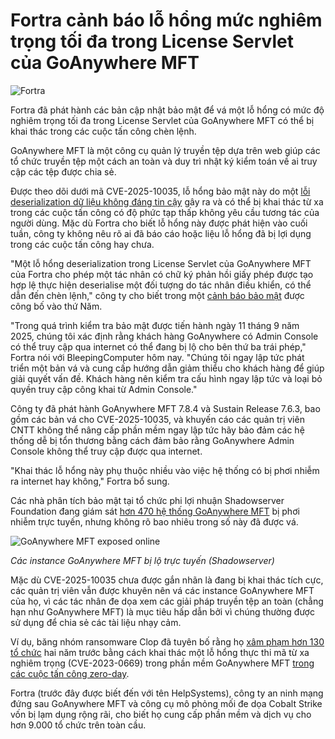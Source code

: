 # Fortra cảnh báo lỗ hổng mức nghiêm trọng tối đa trong License Servlet của GoAnywhere MFT

![Fortra](https://www.bleepstatic.com/content/hl-images/2025/09/19/Fortra_headpic.jpg)

Fortra đã phát hành các bản cập nhật bảo mật để vá một lỗ hổng có mức độ nghiêm trọng tối đa trong License Servlet của GoAnywhere MFT có thể bị khai thác trong các cuộc tấn công chèn lệnh.

GoAnywhere MFT là một công cụ quản lý truyền tệp dựa trên web giúp các tổ chức truyền tệp một cách an toàn và duy trì nhật ký kiểm toán về ai truy cập các tệp được chia sẻ.

Được theo dõi dưới mã CVE-2025-10035, lỗ hổng bảo mật này do một [lỗi deserialization dữ liệu không đáng tin cậy](https://cwe.mitre.org/data/definitions/502.html) gây ra và có thể bị khai thác từ xa trong các cuộc tấn công có độ phức tạp thấp không yêu cầu tương tác của người dùng. Mặc dù Fortra cho biết lỗ hổng này được phát hiện vào cuối tuần, công ty không nêu rõ ai đã báo cáo hoặc liệu lỗ hổng đã bị lợi dụng trong các cuộc tấn công hay chưa.

"Một lỗ hổng deserialization trong License Servlet của GoAnywhere MFT của Fortra cho phép một tác nhân có chữ ký phản hồi giấy phép được tạo hợp lệ thực hiện deserialise một đối tượng do tác nhân điều khiển, có thể dẫn đến chèn lệnh," công ty cho biết trong một [cảnh báo bảo mật](https://www.fortra.com/security/advisories/product-security/fi-2025-012) được công bố vào thứ Năm.

"Trong quá trình kiểm tra bảo mật được tiến hành ngày 11 tháng 9 năm 2025, chúng tôi xác định rằng khách hàng GoAnywhere có Admin Console có thể truy cập qua internet có thể đang bị lộ cho bên thứ ba trái phép," Fortra nói với BleepingComputer hôm nay. "Chúng tôi ngay lập tức phát triển một bản vá và cung cấp hướng dẫn giảm thiểu cho khách hàng để giúp giải quyết vấn đề. Khách hàng nên kiểm tra cấu hình ngay lập tức và loại bỏ quyền truy cập công khai từ Admin Console."

Công ty đã phát hành GoAnywhere MFT 7.8.4 và Sustain Release 7.6.3, bao gồm các bản vá cho CVE-2025-10035, và khuyến cáo các quản trị viên CNTT không thể nâng cấp phần mềm ngay lập tức hãy bảo đảm các hệ thống dễ bị tổn thương bằng cách đảm bảo rằng GoAnywhere Admin Console không thể truy cập được qua internet.

"Khai thác lỗ hổng này phụ thuộc nhiều vào việc hệ thống có bị phơi nhiễm ra internet hay không," Fortra bổ sung.

Các nhà phân tích bảo mật tại tổ chức phi lợi nhuận Shadowserver Foundation đang giám sát [hơn 470 hệ thống GoAnywhere MFT](https://dashboard.shadowserver.org/statistics/iot-devices/time-series/?date%5Frange=7&vendor=fortra&type=file-transfer&model=goanywhere+mft&dataset=count&limit=1000&group%5Fby=geo&stacking=stacked&auto%5Fupdate=on) bị phơi nhiễm trực tuyến, nhưng không rõ bao nhiêu trong số này đã được vá.

![GoAnywhere MFT exposed online](https://www.bleepstatic.com/images/news/u/1109292/2025/GoAnywhere%20MFT%20exposed%20online.jpg)

_Các instance GoAnywhere MFT bị lộ trực tuyến (Shadowserver)_

Mặc dù CVE-2025-10035 chưa được gắn nhãn là đang bị khai thác tích cực, các quản trị viên vẫn được khuyên nên vá các instance GoAnywhere MFT của họ, vì các tác nhân đe dọa xem các giải pháp truyền tệp an toàn (chẳng hạn như GoAnywhere MFT) là mục tiêu hấp dẫn bởi vì chúng thường được sử dụng để chia sẻ các tài liệu nhạy cảm.

Ví dụ, băng nhóm ransomware Clop đã tuyên bố rằng họ [xâm phạm hơn 130 tổ chức](https://www.bleepingcomputer.com/news/security/clop-ransomware-claims-it-breached-130-orgs-using-goanywhere-zero-day/) hai năm trước bằng cách khai thác một lỗ hổng thực thi mã từ xa nghiêm trọng (CVE-2023-0669) trong phần mềm GoAnywhere MFT [trong các cuộc tấn công zero-day](https://www.bleepingcomputer.com/news/security/exploit-released-for-actively-exploited-goanywhere-mft-zero-day/).

Fortra (trước đây được biết đến với tên HelpSystems), công ty an ninh mạng đứng sau GoAnywhere MFT và công cụ mô phỏng mối đe dọa Cobalt Strike vốn bị lạm dụng rộng rãi, cho biết họ cung cấp phần mềm và dịch vụ cho hơn 9.000 tổ chức trên toàn cầu.